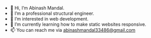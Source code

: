 - 👋 Hi, I’m Abinash Mandal.
- 👀 I’m a professional structural engineer.
- 👀 I’m interested in web development.
- 🌱 I’m currently learning how to make static websites responsive.
- 📫 You can reach me via abinashmandal33486@gmail.com

<!---
abi5nash/abi5nash is a ✨ special ✨ repository because its `README.md` (this file) appears on your GitHub profile.
You can click the Preview link to take a look at your changes.
--->
